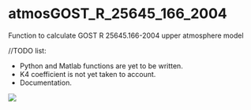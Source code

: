 # atmosGOST_R_25645_166_2004

Function to calculate GOST R 25645.166-2004 upper atmosphere model

//TODO list:
* Python and Matlab functions are yet to be written.
* K4 coefficient is not yet taken to account.
* Documentation.

![](https://github.com/Ornstein89/atmosGOST_R_25645_166_2004/under_construction_PNG42.png)
